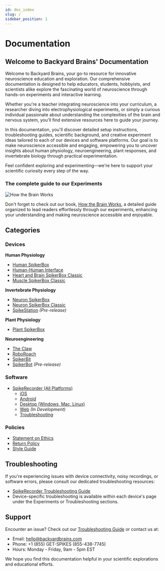 ```yaml
---
id: doc_index
slug: /
sidebar_position: 1
---
```


# Documentation

## Welcome to Backyard Brains' Documentation

Welcome to Backyard Brains, your go-to resource for innovative neuroscience education and exploration. Our comprehensive documentation is designed to help educators, students, hobbyists, and scientists alike explore the fascinating world of neuroscience through hands-on experiments and interactive learning.

Whether you're a teacher integrating neuroscience into your curriculum, a researcher diving into electrophysiological experiments, or simply a curious individual passionate about understanding the complexities of the brain and nervous system, you'll find extensive resources here to guide your journey.

In this documentation, you'll discover detailed setup instructions, troubleshooting guides, scientific background, and creative experiment ideas tailored to each of our devices and software platforms. Our goal is to make neuroscience accessible and engaging, empowering you to uncover insights about human physiology, neuroengineering, plant responses, and invertebrate biology through practical experimentation.

Feel confident exploring and experimenting—we're here to support your scientific curiosity every step of the way.  

### The complete guide to our Experiments

![How the Brain Works](https://backyardbrains.com/cdn/shop/files/HYBW_Book_product.png?v=1726089987)

Don't forget to check out our book, [How the Brain Works](https://backyardbrains.com/products/book-how-your-brain-works), a detailed guide organized to lead readers effortlessly through our experiments, enhancing your understanding and making neuroscience accessible and enjoyable.


## Categories

### Devices

**Human Physiology**  
- [Human SpikerBox](./human/human-spikerbox/)  
- [Human-Human Interface](./human/human-human-interface/)  
- [Heart and Brain SpikerBox Classic](./human/heart-and-brain-spikerbox-classic/)  
- [Muscle SpikerBox Classic](./human/muscle-spikerbox-classic/)  

**Invertebrate Physiology**  
- [Neuron SpikerBox](./invertebrate/neuron-spikerbox/)  
- [Neuron SpikerBox Classic](./invertebrate/neuron-spikerbox-classic/)  
- [SpikeStation](./invertebrate/pre-release/spikestation/)  *(Pre-release)*

**Plant Physiology**  
- [Plant SpikerBox](./plant/plant-spikerbox/)  

**Neuroengineering**  
- [The Claw](./neuroengineering/claw/)  
- [RoboRoach](./neuroengineering/roboroach/)  
- [SpikerBit](./neuroengineering/spikerbit/)
- [SpikerBot](./neuroengineering/pre-release/spikerbot/index.md)   *(Pre-release)*  

### Software

- [SpikeRecorder (All Platforms)](./software/spike-recorder/)
  - [iOS](./software/spike-recorder/ios-ipados/)
  - [Android](./software/spike-recorder/android/)
  - [Desktop (Windows, Mac, Linux)](./software/spike-recorder/desktop/)
  - [Web](./software/spike-recorder/web/) *(In Development)*
  - [Troubleshooting](./software/spike-recorder/troubleshooting/)

### Policies

- [Statement on Ethics](./policies/ethics/)
- [Return Policy](./policies/return-policy/)
- [Style Guide](./policies/style-guide/)

## Troubleshooting ##

If you're experiencing issues with device connectivity, noisy recordings, or software errors, please consult our dedicated troubleshooting resources:

- [SpikeRecorder Troubleshooting Guide](./software/spike-recorder/troubleshooting/)
- Device-specific troubleshooting is available within each device's page under the Experiments or Troubleshooting sections.

## Support

Encounter an issue? Check out our [Troubleshooting Guide](./software/spike-recorder/troubleshooting/) or contact us at:
- Email: hello@backyardbrains.com
- Phone: +1 (855) GET-SPIKES (855-438-7745)
- Hours: Monday - Friday, 9am - 5pm EST

We hope you find this documentation helpful in your scientific explorations and educational efforts.
